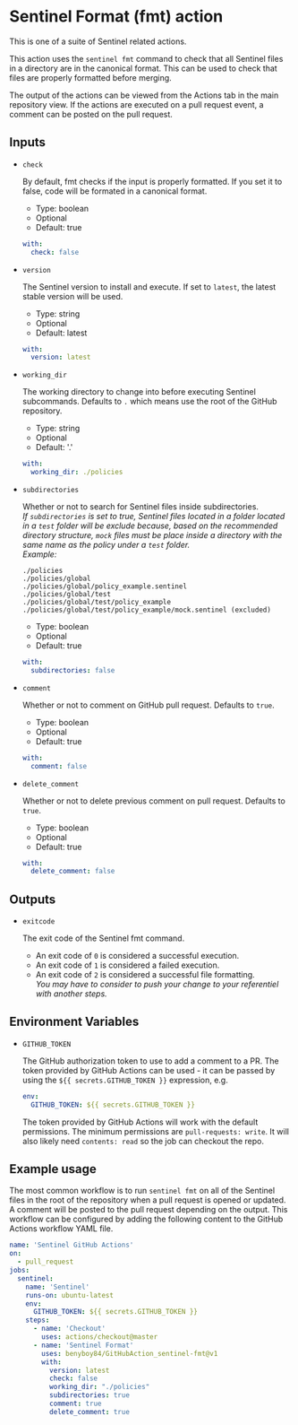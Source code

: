 # Sentinel Format (fmt) action

This is one of a suite of Sentinel related actions.

This action uses the `sentinel fmt` command to check that all Sentinel files in a directory are in the canonical format. This can be used to check that files are properly formatted before merging.

The output of the actions can be viewed from the Actions tab in the main repository view. If the actions are executed on a pull request event, a comment can be posted on the pull request.

## Inputs

* `check`

  By default, fmt checks if the input is properly formatted. If you set it to false, code will be formated in a canonical format.

  * Type: boolean
  * Optional
  * Default: true

  ```yaml
  with:
    check: false
  ```

* `version`

  The Sentinel version to install and execute. If set to `latest`, the latest stable version will be used.

  * Type: string
  * Optional
  * Default: latest

  ```yaml
  with:
    version: latest
  ```

* `working_dir`

  The working directory to change into before executing Sentinel subcommands. Defaults to `.` which means use the root of the GitHub repository.

  * Type: string
  * Optional
  * Default: '.'

  ```yaml
  with:
    working_dir: ./policies
  ```
* `subdirectories`

  Whether or not to search for Sentinel files inside subdirectories.</br>
  *If `subdirectories` is set to true, Sentinel files located in a folder located in a `test` folder will be exclude because, based on the recommended directory structure, `mock` files must be place inside a directory with the same name as the policy under a `test` folder.*</br>
  *Example:*
  ```
  ./policies
  ./policies/global
  ./policies/global/policy_example.sentinel
  ./policies/global/test
  ./policies/global/test/policy_example
  ./policies/global/test/policy_example/mock.sentinel (excluded)
  ```

  * Type: boolean
  * Optional
  * Default: true

  ```yaml
  with:
    subdirectories: false
  ```

* `comment`

  Whether or not to comment on GitHub pull request. Defaults to `true`.

  * Type: boolean
  * Optional
  * Default: true

  ```yaml
  with:
    comment: false
  ```

* `delete_comment`
  
  Whether or not to delete previous comment on pull request. Defaults to `true`.

  * Type: boolean
  * Optional
  * Default: true

  ```yaml
  with:
    delete_comment: false
  ```

## Outputs

* `exitcode`

  The exit code of the Sentinel fmt command.
  
  * An exit code of `0` is considered a successful execution.
  * An exit code of `1` is considered a failed execution.
  * An exit code of `2` is considered a successful file formatting.</br>
    *You may have to consider to push your change to your referentiel with another steps.*

## Environment Variables

* `GITHUB_TOKEN`

  The GitHub authorization token to use to add a comment to a PR.
  The token provided by GitHub Actions can be used - it can be passed by
  using the `${{ secrets.GITHUB_TOKEN }}` expression, e.g.

  ```yaml
  env:
    GITHUB_TOKEN: ${{ secrets.GITHUB_TOKEN }}
  ```

  The token provided by GitHub Actions will work with the default permissions.
  The minimum permissions are `pull-requests: write`.
  It will also likely need `contents: read` so the job can checkout the repo.

## Example usage

The most common workflow is to run `sentinel fmt` on all of the Sentinel files in the root of the repository when a pull request is opened or updated. A comment will be posted to the pull request depending on the output. This workflow can be configured by adding the following content to the GitHub Actions workflow YAML file.

```yaml
name: 'Sentinel GitHub Actions'
on:
  - pull_request
jobs:
  sentinel:
    name: 'Sentinel'
    runs-on: ubuntu-latest
    env:
      GITHUB_TOKEN: ${{ secrets.GITHUB_TOKEN }}
    steps:
      - name: 'Checkout'
        uses: actions/checkout@master
      - name: 'Sentinel Format'
        uses: benyboy84/GitHubAction_sentinel-fmt@v1
        with:
          version: latest
          check: false
          working_dir: "./policies"
          subdirectories: true
          comment: true
          delete_comment: true
```
